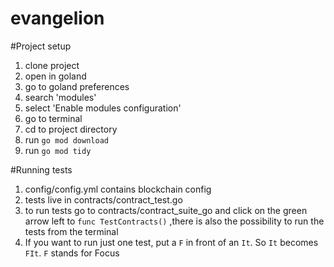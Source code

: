 # evangelion

#Project setup

1. clone project
2. open in goland
3. go to goland preferences
4. search 'modules'
5. select 'Enable modules configuration'
6. go to terminal
7. cd to project directory
8. run `go mod download`
9. run `go mod tidy`

#Running tests

1. config/config.yml contains blockchain config
2. tests live in contracts/contract_test.go
3. to run tests go to contracts/contract_suite_go and click on the green arrow left to `func TestContracts()`
,there is also the possibility to run the tests from the terminal
4. If you want to run just one test, put a `F` in front of an `It`. So `It` becomes
`FIt`. `F` stands for Focus

